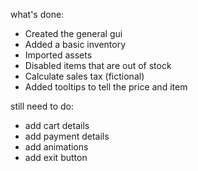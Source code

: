 what's done:

- Created the general gui
- Added a basic inventory
- Imported assets
- Disabled items that are out of stock
- Calculate sales tax (fictional)
- Added tooltips to tell the price and item

still need to do:

- add cart details
- add payment details
- add animations
- add exit button